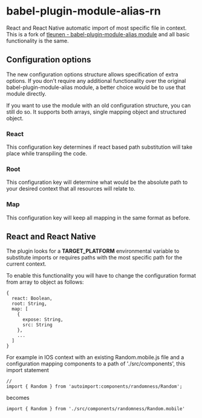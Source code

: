 # babel-plugin-module-alias-rn
React and React Native automatic import of most specific file in context. This is a fork of [tleunen - babel-plugin-module-alias module](https://github.com/tleunen/babel-plugin-module-alias) and all basic functionality is the same.

## Configuration options
The new configuration options structure allows specification of extra options. If you don't require any additional functionality over the original babel-plugin-module-alias module, a better choice would be to use that module directly.

If you want to use the module with an old configuration structure, you can still do so. It supports both arrays, single mapping object and structured object.

### **React**
This configuration key determines if react based path substitution will take place while transpiling the code.

### **Root**
This configuration key will determine what would be the absolute path to your desired context that all resources will relate to.

### **Map**
This configuration key will keep all mapping in the same format as before.

## React and React Native
The plugin looks for a **TARGET_PLATFORM** environmental variable to substitute imports or requires paths with the most specific path for the current context.

To enable this functionality you will have to change the configuration format from array to object as follows:

```
{
  react: Boolean,
  root: String,
  map: [
    {
      expose: String,
      src: String
    },
    ...
  ]
}
```

For example in IOS context with an existing Random.mobile.js file and a configuration mapping components to a path of './src/components', this import statement
```JS
//
import { Random } from 'autoimport:components/randomness/Random';
```
becomes
```JS
import { Random } from './src/components/randomness/Random.mobile'
```
